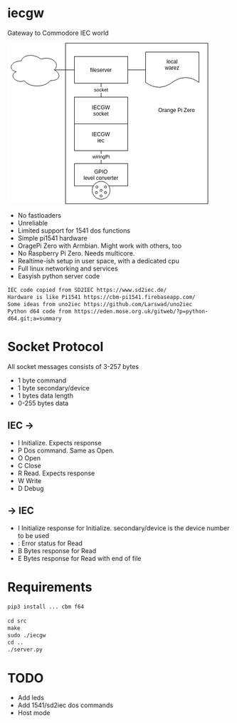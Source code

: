 # iecgw
Gateway to Commodore IEC world

![Img](img/iecgw.png)

 * No fastloaders
 * Unreliable
 * Limited support for 1541 dos functions
 * Simple pi1541 hardware
 * OragePi Zero with Armbian. Might work with others, too
 * No Raspberry Pi Zero. Needs multicore.
 * Realtime-ish setup in user space, with a dedicated cpu
 * Full linux networking and services
 * Easyish python server code

```
IEC code copied from SD2IEC https://www.sd2iec.de/
Hardware is like Pi1541 https://cbm-pi1541.firebaseapp.com/
Some ideas from uno2iec https://github.com/Larswad/uno2iec
Python d64 code from https://eden.mose.org.uk/gitweb/?p=python-d64.git;a=summary
```

# Socket Protocol

All socket messages consists of 3-257 bytes
 * 1 byte command
 * 1 byte secondary/device
 * 1 bytes data length
 * 0-255 bytes data

## IEC ->
 * I Initialize.
    Expects response
 * P Dos command. Same as Open.
 * O Open
 * C Close
 * R Read.
  Expects response
 * W Write
 * D Debug

## -> IEC
 * I Initialize response for Initialize.
    secondary/device is the device number to be used
 * : Error status for Read
 * B Bytes response for Read
 * E Bytes response for Read with end of file

# Requirements
```
pip3 install ... cbm f64

cd src
make
sudo ./iecgw
cd ..
./server.py
```

# TODO
 * Add leds
 * Add 1541/sd2iec dos commands
 * Host mode

